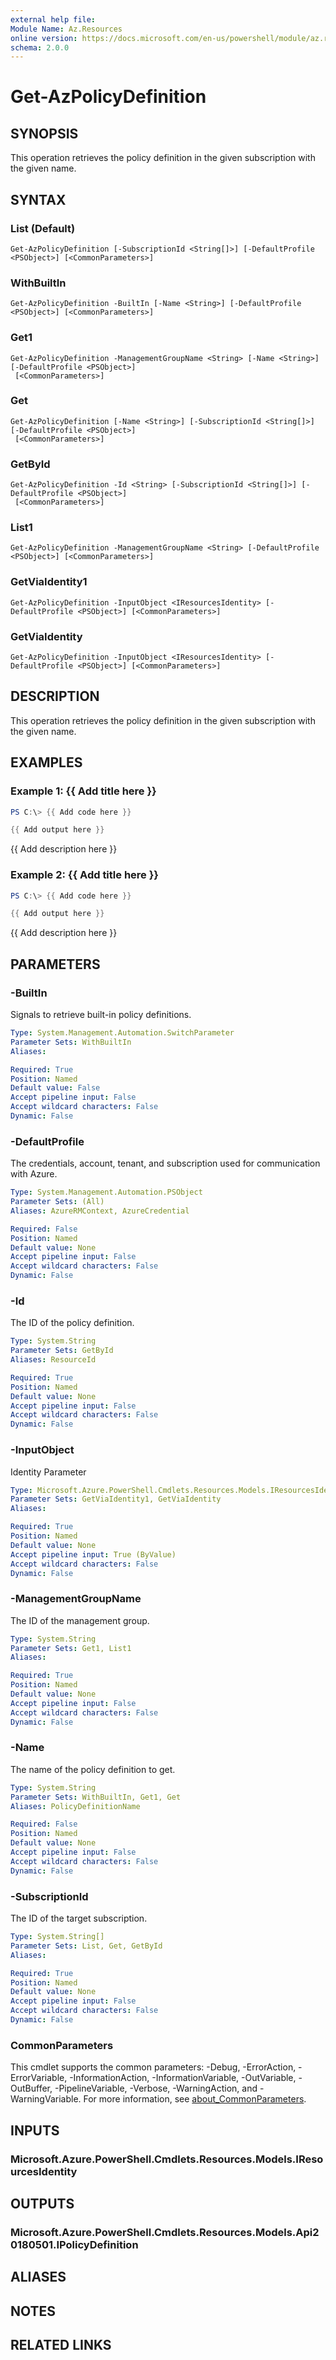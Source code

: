```yaml
---
external help file:
Module Name: Az.Resources
online version: https://docs.microsoft.com/en-us/powershell/module/az.resources/get-azpolicydefinition
schema: 2.0.0
---
```


# Get-AzPolicyDefinition

## SYNOPSIS
This operation retrieves the policy definition in the given subscription with the given name.

## SYNTAX

### List (Default)
```
Get-AzPolicyDefinition [-SubscriptionId <String[]>] [-DefaultProfile <PSObject>] [<CommonParameters>]
```

### WithBuiltIn
```
Get-AzPolicyDefinition -BuiltIn [-Name <String>] [-DefaultProfile <PSObject>] [<CommonParameters>]
```

### Get1
```
Get-AzPolicyDefinition -ManagementGroupName <String> [-Name <String>] [-DefaultProfile <PSObject>]
 [<CommonParameters>]
```

### Get
```
Get-AzPolicyDefinition [-Name <String>] [-SubscriptionId <String[]>] [-DefaultProfile <PSObject>]
 [<CommonParameters>]
```

### GetById
```
Get-AzPolicyDefinition -Id <String> [-SubscriptionId <String[]>] [-DefaultProfile <PSObject>]
 [<CommonParameters>]
```

### List1
```
Get-AzPolicyDefinition -ManagementGroupName <String> [-DefaultProfile <PSObject>] [<CommonParameters>]
```

### GetViaIdentity1
```
Get-AzPolicyDefinition -InputObject <IResourcesIdentity> [-DefaultProfile <PSObject>] [<CommonParameters>]
```

### GetViaIdentity
```
Get-AzPolicyDefinition -InputObject <IResourcesIdentity> [-DefaultProfile <PSObject>] [<CommonParameters>]
```

## DESCRIPTION
This operation retrieves the policy definition in the given subscription with the given name.

## EXAMPLES

### Example 1: {{ Add title here }}
```powershell
PS C:\> {{ Add code here }}

{{ Add output here }}
```

{{ Add description here }}

### Example 2: {{ Add title here }}
```powershell
PS C:\> {{ Add code here }}

{{ Add output here }}
```

{{ Add description here }}

## PARAMETERS

### -BuiltIn
Signals to retrieve built-in policy definitions.

```yaml
Type: System.Management.Automation.SwitchParameter
Parameter Sets: WithBuiltIn
Aliases:

Required: True
Position: Named
Default value: False
Accept pipeline input: False
Accept wildcard characters: False
Dynamic: False
```

### -DefaultProfile
The credentials, account, tenant, and subscription used for communication with Azure.

```yaml
Type: System.Management.Automation.PSObject
Parameter Sets: (All)
Aliases: AzureRMContext, AzureCredential

Required: False
Position: Named
Default value: None
Accept pipeline input: False
Accept wildcard characters: False
Dynamic: False
```

### -Id
The ID of the policy definition.

```yaml
Type: System.String
Parameter Sets: GetById
Aliases: ResourceId

Required: True
Position: Named
Default value: None
Accept pipeline input: False
Accept wildcard characters: False
Dynamic: False
```

### -InputObject
Identity Parameter

```yaml
Type: Microsoft.Azure.PowerShell.Cmdlets.Resources.Models.IResourcesIdentity
Parameter Sets: GetViaIdentity1, GetViaIdentity
Aliases:

Required: True
Position: Named
Default value: None
Accept pipeline input: True (ByValue)
Accept wildcard characters: False
Dynamic: False
```

### -ManagementGroupName
The ID of the management group.

```yaml
Type: System.String
Parameter Sets: Get1, List1
Aliases:

Required: True
Position: Named
Default value: None
Accept pipeline input: False
Accept wildcard characters: False
Dynamic: False
```

### -Name
The name of the policy definition to get.

```yaml
Type: System.String
Parameter Sets: WithBuiltIn, Get1, Get
Aliases: PolicyDefinitionName

Required: False
Position: Named
Default value: None
Accept pipeline input: False
Accept wildcard characters: False
Dynamic: False
```

### -SubscriptionId
The ID of the target subscription.

```yaml
Type: System.String[]
Parameter Sets: List, Get, GetById
Aliases:

Required: True
Position: Named
Default value: None
Accept pipeline input: False
Accept wildcard characters: False
Dynamic: False
```

### CommonParameters
This cmdlet supports the common parameters: -Debug, -ErrorAction, -ErrorVariable, -InformationAction, -InformationVariable, -OutVariable, -OutBuffer, -PipelineVariable, -Verbose, -WarningAction, and -WarningVariable. For more information, see [about_CommonParameters](http://go.microsoft.com/fwlink/?LinkID=113216).

## INPUTS

### Microsoft.Azure.PowerShell.Cmdlets.Resources.Models.IResourcesIdentity

## OUTPUTS

### Microsoft.Azure.PowerShell.Cmdlets.Resources.Models.Api20180501.IPolicyDefinition

## ALIASES

## NOTES

## RELATED LINKS

